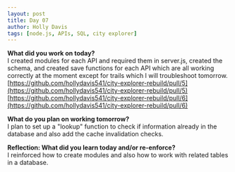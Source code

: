 ```yaml
---
layout: post
title: Day 07
author: Holly Davis
tags: [node.js, APIs, SQL, city explorer]
---
```


**What did you work on today?**  
I created modules for each API and required them in server.js, created the schema, and created save functions for each API which are all working correctly at the moment except for trails which I will troubleshoot tomorrow.  
[https://github.com/hollydavis541/city-explorer-rebuild/pull/5](https://github.com/hollydavis541/city-explorer-rebuild/pull/5)  
[https://github.com/hollydavis541/city-explorer-rebuild/pull/6](https://github.com/hollydavis541/city-explorer-rebuild/pull/6)  

**What do you plan on working tomorrow?**  
I plan to set up a "lookup" function to check if information already in the database and also add the cache invalidation checks.

**Reflection: What did you learn today and/or re-enforce?**  
I reinforced how to create modules and also how to work with related tables in a database. 


